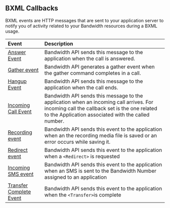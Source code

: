 ## BXML Callbacks

BXML events are HTTP messages that are sent to your application server to notify you of activity related to your Bandwidth resources during a BXML usage.

| Event                                            | Description                                                                                                                                                                                    |
|:-------------------------------------------------|:-----------------------------------------------------------------------------------------------------------------------------------------------------------------------------------------------|
| [Answer Event](callBacks/answer.md)              | Bandwidth API sends this message to the application when the call is answered.                                                                                                                 |
| [Gather event](callBacks/gather.md)              | Bandwidth API generates a gather event when the gather command completes in a call.                                                                                                            |
| [Hangup Event](callBacks/hangup.md)              | Bandwidth API sends this message to the application when the call ends.                                                                                                                        |
| [Incoming Call Event](callBacks/incomingCall.md) | Bandwidth API sends this message to the application when an incoming call arrives. For incoming call the callback set is the one related to the Application associated with the called number. |
| [Recording event](callBacks/recording.md)        | Bandwidth API sends this event to the application when an the recording media file is saved or an error occurs while saving it.                                                                |
| [Redirect event](callBacks/redirect.md)          | Bandwidth API sends this event to the application when a `<Redirect>` is requested                                                                                                             |
| [Incoming SMS event](callBacks/incomingSMS.md)   | Bandwidth API sends this event to the application when an SMS is sent to the Bandwidth Number assigned to an application                                                                       |
| [Transfer Complete Event](callBacks/transfer.md) | Bandwidth API sends this event to the application when the `<Transfer>`is complete                                                                                                             |
